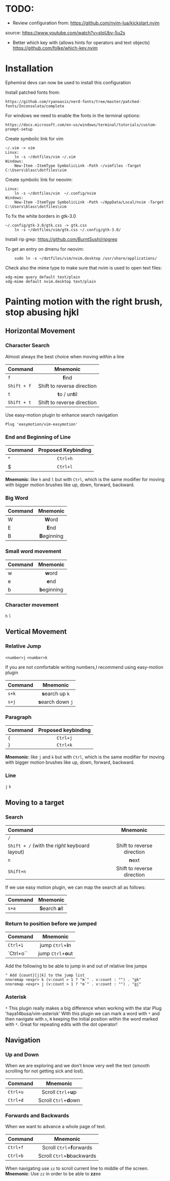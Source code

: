# TODO:

* Review configuration from:
https://github.com/nvim-lua/kickstart.nvim

source: 
https://www.youtube.com/watch?v=stqUbv-5u2s

* Better which key with (allows hints for operators and text objects)
  https://github.com/folke/which-key.nvim

# Installation

Ephemiral devs can now be used to install this configuration

Install patched fonts from:
```
https://github.com/ryanoasis/nerd-fonts/tree/master/patched-fonts/Inconsolata/complete
```

For windows we need to enable the fonts in the terminal
options:
```
https://docs.microsoft.com/en-us/windows/terminal/tutorials/custom-prompt-setup
```

Create symbolic link for vim
```
~/.vim -> vim
Linux:
    ln -s ~/dotfiles/vim ~/.vim
Windows:
    New-Item -ItemType SymbolicLink -Path ~/vimfiles -Target C:\Users\blasc\dotfiles\vim
```

Create symbolic link for neovim:
```
Linux:
    ln -s ~/dotfiles/vim  ~/.config/nvim
Windows:
    New-Item -ItemType SymbolicLink -Path ~/AppData/Local/nvim -Target C:\Users\blasc\dotfiles\vim
```

To fix the white borders in gtk-3.0
```
~/.config/gtk-3.0/gtk.css -> gtk.css
    ln -s ~/dotfiles/vim/gtk.css ~/.config/gtk-3.0/
```

Install rip grep:
    https://github.com/BurntSushi/ripgrep

To get an entry on dmenu for neovim:
```
    sudo ln -s ~/dotfiles/vim/nvim.desktop /usr/share/applications/
```
Check also the mime type to make sure that nvim is used to
open text files:
```
xdg-mime query default text/plain
xdg-mime default nvim.desktop text/plain
```

# Painting motion with the right brush, stop abusing hjkl

## Horizontal Movement 

### Character Search 

Almost always the best choice when moving within a line

| Command | Mnemonic |
|:-|:-:|
|`f` | **f**ind|
|`Shift + f` | Shift to reverse direction 
|`t` | **t**o / un**t**il
|`Shift + t` | Shift to reverse direction 

Use easy-motion plugin to enhance search navigation

   `Plug 'easymotion/vim-easymotion'`
   
### End and Beginning of Line

| Command | Proposed Keybinding|
|:-|:-:|
|^ | `Ctrl+h` |
|$ | `Ctrl+l` |

**Mnemonic**: like `h` and `l` but with `Ctrl`, which is the same modifier for moving with bigger motion brushes like up, down, forward, backward. 

### Big Word 

| Command | Mnemonic |
|:-|:-:|
|W | **W**ord |
|E | **E**nd |
|B | **B**eginning |

### Small word movement
| Command | Mnemonic |
|:-|:-:|
|w | **w**ord |
|e | **e**nd |
|b | **b**eginning |


### Character movement
`h` `l`

## Vertical Movement

### Relative Jump
`<number>j` `<number>k`

If you are not comfortable writing numbers,I recommend using easy-motion plugin

| Command | Mnemonic |
|:-|:-:|
|`s+k` | **s**earch up `k`|
|`s+j` | **s**earch down `j`|

### Paragraph
| Command | Proposed keybinding |
|:-|:-:|
|`{` | `Ctrl+j`|
|`}` | `Ctrl+k`|
     
**Mnemonic**: like `j` and `k` but with `Ctrl`, which is the same modifier for moving with bigger motion brushes like up, down, forward, backward. 
### Line
`j` `k` 
 
## Moving to a target

### Search
| Command | Mnemonic |
|:-|:-:|
|`/`| |
| `Shift + /` (with the *right* keyboard layout)| Shift to reverse direction
|`n`| **n**ext
|`Shift+n` | Shift to reverse direction

If we use easy motion plugin, we can map the search all as follows:

| Command | Mnemonic |
|:-|:-:|
| `s+a` | **S**earch **a**ll

### Return to position before we jumped
| Command | Mnemonic |
|:-|:-:|
|`Ctrl+i`| jump `Ctrl`+**i**n
|`Ctrl+o``| jump `Ctrl`+**o**ut

Add the following to be able to jump in and out of relative line jumps

    " Add {count}[j|k] to the jump list
    nnoremap <expr> k (v:count > 1 ? "m`" . v:count : "") . "gk"
    nnoremap <expr> j (v:count > 1 ? "m`" . v:count : "") . "gj"

### Asterisk
`*`
This plugin really makes a big difference when working with the star
    Plug 'haya14busa/vim-asterisk'
With this plugin we can mark a word with `*` and then navigate with `n`, `N` keeping the initial position within the word marked with `*`. Great for repeating edits with the dot operator!
 

## Navigation

### Up and Down

When we are exploring and we don’t know very well the text (smooth scrolling for not getting sick and lost).

| Command | Mnemonic |
|:-|:-:|
|`Ctrl+u`| Scroll `Ctrl`+**u**p
|`Ctrl+d`| Scroll `Ctrl`+**d**own
	
### Forwards and Backwards
When we want to advance a whole page of text.

| Command | Mnemonic |
|:-|:-:|
|`Ctrl+f`| Scroll `Ctrl`+**f**orwards
|`Ctrl+b`| Scroll `Ctrl`+**b**backwards

When navigating use `zz` to scroll current line to middle of the screen.
**Mnemonic**: Use `zz` in order to be able to **zz**ee
